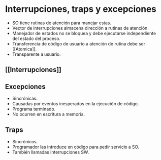 # Interrupciones, traps y excepciones
- SO tiene rutinas de atención para manejar estas.
- Vector de interrupciones almacena dirección a rutinas de atención.
- Manejador de estados no se bloquea y debe ejecutarse independiente del estado del proceso.
- Transferencia de código de usuario a atención de rutina debe ser [[Atomica]].
- Transparente a usuario.
## [[Interrupciones]]
## Excepciones
- Sincrónicas.
- Causadas por eventos inesperados en la ejecución de código.
- Programa terminado.
- No ocurren en escritura a memoria.
## Traps
- Sincrónicos.
- Programador las introduce en código para pedir servicio a SO.
- También llamadas interrupciones SW.